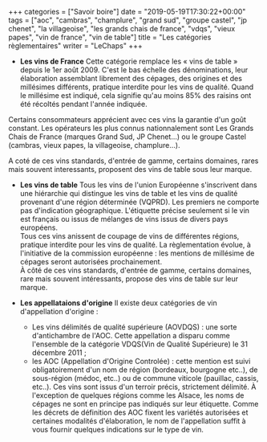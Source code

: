 +++
categories = ["Savoir boire"]
date = "2019-05-19T17:30:22+00:00"
tags = ["aoc", "cambras", "champlure", "grand sud", "groupe castel", "jp chenet", "la villageoise", "les grands chais de france", "vdqs", "vieux papes", "vin de france", "vin de table"] 
title = "Les catégories règlementaires"
writer = "LeChaps"
+++

* **Les vins de France**
Cette catégorie remplace les « vins de table » depuis le 1er août 2009. C'est le bas échelle des dénominations, leur élaboration assemblant librement des cépages, des origines et des millésimes différents, pratique interdite pour les vins de qualité. Quand le millésime est indiqué, cela signifie qu'au moins 85% des raisins ont été récoltés pendant l'année indiquée.  

Certains consommateurs apprécient avec ces vins la garantie d'un goût constant. Les opérateurs les plus connus nationnalement sont Les Grands Chais de France (marques Grand Sud, JP Chenet...) ou le groupe Castel (cambras, vieux papes, la villageoise, champlure...).  

A coté de ces vins standards, d'entrée de gamme, certains domaines, rares mais souvent interessants, proposent des vins de table sous leur marque.

* **Les vins de table**
Tous les vins de l'union Européenne s'inscrivent dans une hiérarchie qui distingue les vins de table et les vins de qualité provenant d'une région déterminée (VQPRD). Les premiers ne comporte pas d'indication géographique. L'étiquette précise seulement si le vin est français ou issus de mélanges de vins issus de divers pays européens.  
Tous ces vins anissent de coupage de vins de différentes régions, pratique interdite pour les vins de qualité. La règlementation évolue, à l'initiative de la commission européenne : les mentions de millésime de cépages seront autorisées prochainement.  
À côté de ces vins standards, d'entrée de gamme, certains domaines, rare mais souvent intéressants, propose des vins de table sur leur marque.

* **Les appellataions d'origine**
Il existe deux catégories de vin d'appellation d'origine :
  * Les vins délimités de qualité supérieure (AOVDQS) : une sorte d'antichambre de l'AOC. Cette appellation a disparu comme l'ensemble de la catégorie VDQS(Vin de Qualité Supérieure) le 31 décembre 2011 ;
  * les AOC (Appellation d'Origine Controlée) : cette mention est suivi obligatoirement d'un nom de région (bordeaux, bourgogne etc..), de sous-région (médoc, etc..) ou de commune viticole (pauillac, cassis, etc..).  Ces vins sont issus d'un terroir précis, strictement délimité. À l'exception de quelques régions comme les Alsace, les noms de cépages ne sont en principe pas indiqués sur leur étiquette. Comme les décrets de définition des AOC fixent les variétés autorisées et certaines modalités d'élaboration, le nom de l'appellation suffit à vous fournir quelques indications sur le type de vin.
